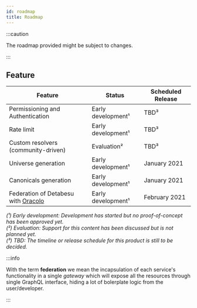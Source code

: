 ```yaml
---
id: roadmap
title: Roadmap
---
```


:::caution

The roadmap provided might be subject to changes.

:::

## Feature

| Feature | Status | Scheduled Release |
| --- | --- | --- | 
| Permissioning and Authentication | Early development¹ | TBD³ |
| Rate limit | Early development¹ | TBD³ |
| Custom resolvers (community-driven) | Evaluation² | TBD³ |
| Universe generation | Early development¹ | January 2021 |
| Canonicals generation | Early development¹ | January 2021 |
| Federation of Detabesu with [Oracolo](/docs/oracolo/introduction) | Early development¹ | February 2021 |

*(¹) Early development: Development has started but no proof-of-concept has been approved yet.*  
*(²) Evaluation: Support for this content has been discussed but is not planned yet.*  
*(³) TBD: The timeline or release schedule for this product is still to be decided.*  


:::info

With the term **federation** we mean the incapsulation of each service's functionality in a single *gateway* which will expose all the resources through single GraphQL interface, hiding a lot of bolerplate logic from the user/developer.

:::